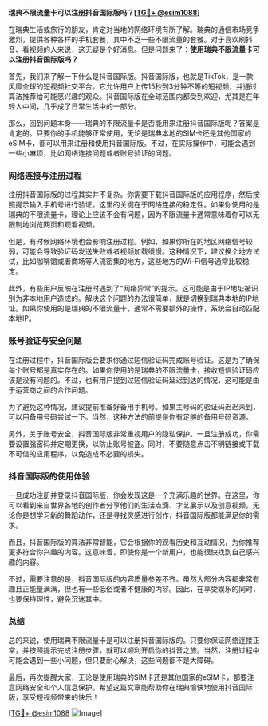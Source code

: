 **瑞典不限流量卡可以注册抖音国际版吗？[[TG💪+ @esim1088](https://t.me/s/esim1088)]**

在瑞典生活或旅行的朋友，肯定对当地的网络环境有所了解。瑞典的通信市场竞争激烈，提供各种各样的手机套餐，其中不乏一些不限流量的套餐。对于喜欢刷抖音、看视频的人来说，这无疑是个好消息。但是问题来了：**使用瑞典不限流量卡可以注册抖音国际版吗？**

首先，我们来了解一下什么是抖音国际版。抖音国际版，也就是TikTok，是一款风靡全球的短视频社交平台。它允许用户上传15秒到3分钟不等的短视频，并通过算法推荐给可能感兴趣的观众。抖音国际版在全球范围内都受到欢迎，尤其是在年轻人中间，几乎成了日常生活中的一部分。

那么，回到问题本身——瑞典的不限流量卡是否能用来注册抖音国际版呢？答案是肯定的。只要你的手机能够正常使用，无论是瑞典本地的SIM卡还是其他国家的eSIM卡，都可以用来注册和使用抖音国际版。不过，在实际操作中，可能会遇到一些小麻烦，比如网络连接问题或者账号验证的问题。

### 网络连接与注册过程

注册抖音国际版的过程其实并不复杂。你需要下载抖音国际版的应用程序，然后按照提示输入手机号进行验证。这里的关键在于网络连接的稳定性。如果你使用的是瑞典的不限流量卡，理论上应该不会有问题，因为不限流量卡通常意味着你可以无限制地浏览网页和观看视频。

但是，有时候网络环境也会影响注册过程。例如，如果你所在的地区网络信号较弱，可能会导致验证码发送失败或者视频加载缓慢。这种情况下，建议换个地方试试，比如咖啡馆或者商场等人流密集的地方，这些地方的Wi-Fi信号通常比较稳定。

此外，有些用户反映在注册时遇到了“网络异常”的提示。这可能是由于IP地址被识别为非本地用户造成的。解决这个问题的办法很简单，就是切换到瑞典本地的IP地址。如果你使用的是瑞典的不限流量卡，通常不需要额外的操作，系统会自动匹配本地IP。

### 账号验证与安全问题

在注册过程中，抖音国际版会要求你通过短信验证码完成账号验证。这是为了确保每个账号都是真实存在的。如果你使用的是瑞典的不限流量卡，接收短信验证码应该是没有问题的。不过，也有用户提到过短信验证码延迟到达的情况，这可能是由于运营商之间的合作问题。

为了避免这种情况，建议提前准备好备用手机号。如果主号码的验证码迟迟未到，可以用备用号码尝试一下。当然，这种方法的前提是你有足够的备用号码资源。

另外，关于账号安全，抖音国际版非常重视用户的隐私保护。一旦注册成功，你需要设置强密码并定期更换，以防止账号被盗。同时，不要随意点击不明链接或下载不可信的应用程序，以免造成不必要的损失。

### 抖音国际版的使用体验

一旦成功注册并登录抖音国际版，你会发现这是一个充满乐趣的世界。在这里，你可以看到来自世界各地的创作者分享他们的生活点滴、才艺展示以及创意视频。无论你是想学习新的舞蹈动作，还是寻找灵感进行创作，抖音国际版都能满足你的需求。

而且，抖音国际版的算法非常智能，它会根据你的观看历史和互动情况，为你推荐更多符合你兴趣的内容。这意味着，即使你是一个新用户，也能很快找到自己感兴趣的内容。

不过，需要注意的是，抖音国际版的内容质量参差不齐。虽然大部分内容都非常有趣且正能量满满，但也有一些低俗或者不健康的内容。因此，在享受娱乐的同时，也要保持理性，避免沉迷其中。

### 总结

总的来说，使用瑞典不限流量卡是可以注册抖音国际版的。只要你保证网络连接正常，并按照提示完成注册步骤，就可以顺利开启你的抖音之旅。当然，注册过程中可能会遇到一些小问题，但只要耐心解决，这些问题都不是大障碍。

最后，再次提醒大家，无论是使用瑞典的SIM卡还是其他国家的eSIM卡，都要注意网络安全和个人信息保护。希望这篇文章能帮助你在瑞典愉快地使用抖音国际版，享受短视频带来的快乐！

[[TG💪+ @esim1088](https://t.me/s/esim1088) ![Image](https://i.postimg.cc/4NQfJmqS/Snipaste-2025-05-13-00-14-12.png)]